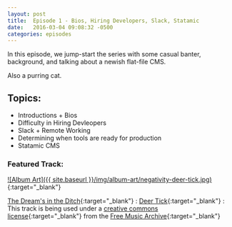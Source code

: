 ```yaml
---
layout: post
title:  Episode 1 - Bios, Hiring Developers, Slack, Statamic
date:   2016-03-04 09:08:32 -0500
categories: episodes
---
```


In this episode, we jump-start the series with some casual banter, background, and talking about a newish flat-file CMS.

Also a purring cat.

## Topics:

* Introductions + Bios
* Difficulty in Hiring Devleopers
* Slack + Remote Working
* Determining when tools are ready for production
* Statamic CMS

<div class="featured-track" markdown="1">

### Featured Track:

[![Album Art]({{ site.baseurl }}/img/album-art/negativity-deer-tick.jpg)][songlink]{:target="_blank"} 

[The Dream's in the Ditch][songlink]{:target="_blank"} 
: [Deer Tick][deertick]{:target="_blank"}
: This track is being used under a [creative commons license][cclicense]{:target="_blank"} from the [Free Music Archive][fma]{:target="_blank"}

</div><!--.featured-track-->

[songlink]: https://open.spotify.com/track/2A9Zm100yFB3CHQd6kFaB7
[deertick]: https://open.spotify.com/artist/3rT8xTwSOMDURtWpPyoKIO
[cclicense]: https://creativecommons.org/licenses/by-nc-nd/3.0/
[fma]: http://freemusicarchive.org
